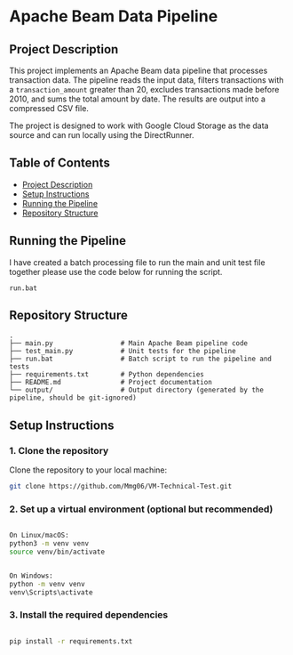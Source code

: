 # Apache Beam Data Pipeline

## Project Description
This project implements an Apache Beam data pipeline that processes transaction data. The pipeline reads the input data, filters transactions with a `transaction_amount` greater than 20, excludes transactions made before 2010, and sums the total amount by date. The results are output into a compressed CSV file.

The project is designed to work with Google Cloud Storage as the data source and can run locally using the DirectRunner.

## Table of Contents
- [Project Description](#project-description)
- [Setup Instructions](#setup-instructions)
- [Running the Pipeline](#running-the-pipeline)
- [Repository Structure](#repository-structure)

## Running the Pipeline
I have created a batch processing file to run the main and unit test file together please use the code below for running the script. 
```
run.bat
```
## Repository Structure

```plaintext
.
├── main.py                 # Main Apache Beam pipeline code
├── test_main.py            # Unit tests for the pipeline
├── run.bat                 # Batch script to run the pipeline and tests
├── requirements.txt        # Python dependencies
├── README.md               # Project documentation
└── output/                 # Output directory (generated by the pipeline, should be git-ignored)
```
## Setup Instructions
### 1. Clone the repository
Clone the repository to your local machine:
```bash
git clone https://github.com/Mmg06/VM-Technical-Test.git
```
### 2. Set up a virtual environment (optional but recommended)
```bash

On Linux/macOS:
python3 -m venv venv
source venv/bin/activate
```
```bash

On Windows:
python -m venv venv
venv\Scripts\activate
```

### 3. Install the required dependencies
```bash

pip install -r requirements.txt

```
